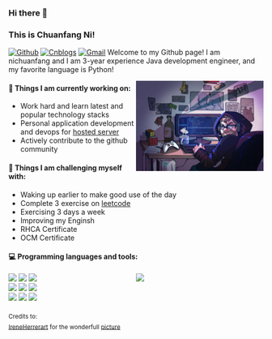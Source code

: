 ### Hi there 👋 
### This is Chuanfang Ni!

[![Github](https://img.shields.io/badge/-Github-000?style=flat&logo=Github&logoColor=white)](https://github.com/nichuanfang)
[![Cnblogs](https://img.shields.io/badge/cnblogs-yellow)](https://www.cnblogs.com/nichuanfang/)
[![Gmail](https://img.shields.io/badge/-Gmail-c14438?style=flat&logo=Gmail&logoColor=white)](mailto:f18326186224@gmail.com)
Welcome to my Github page! I am nichuanfang and I am  3-year experience Java development engineer, and my favorite language is Python!

<img align="right" alt="img" src="https://raw.githubusercontent.com/nichuanfang/nichuanfang/main/personal.jpg" width="50%" height="auto" />


#### 🌱 Things I am currently working on: 
- Work hard and learn latest and popular technology stacks
- Personal application development and devops for [hosted server](https://blog.cinima.asia)
- Actively contribute to the github community

#### :muscle: Things I am challenging myself with:
- Waking up earlier to make good use of the day
- Complete 3 exercise on [leetcode](https://leetcode.cn/)
- Exercising 3 days a week
- Improving my Enginsh
- RHCA Certificate
- OCM Certificate
#### :computer: Programming languages and tools: 
<p>
	<img width="50%" align="right" src="https://github-readme-stats.vercel.app/api?username=nichuanfang&theme=monokai&show_icons=true" />

<code><img width="10%" src="https://www.vectorlogo.zone/logos/java/java-ar21.svg"></code>
<code><img width="10%" src="https://www.vectorlogo.zone/logos/python/python-ar21.svg"></code>
<code><img width="10%" src="https://www.vectorlogo.zone/logos/golang/golang-ar21.svg"></code>
<br />
<code><img width="10%" src="https://www.vectorlogo.zone/logos/linux/linux-ar21.svg"></code>
<code><img width="10%" src="https://www.vectorlogo.zone/logos/docker/docker-ar21.svg"></code>
<code><img width="10%" src="https://www.vectorlogo.zone/logos/git-scm/git-scm-ar21.svg"></code>
<br />
<code><img width="10%" src="https://www.vectorlogo.zone/logos/mysql/mysql-ar21.svg"></code>
<code><img width="10%" src="https://www.vectorlogo.zone/logos/redis/redis-ar21.svg"></code>
<code><img width="10%" src="https://www.vectorlogo.zone/logos/mongodb/mongodb-ar21.svg"></code>
</p>

<sub>Credits to: <br/>[IreneHerrerart](https://www.artstation.com/ireneherrera) for the wonderfull [picture](https://github.com/FernandoRoldan93/FernandoRoldan93/blob/master/cover_image.jpg)</sub>
